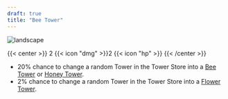 ```yaml
---
draft: true
title: "Bee Tower"
---
```


![landscape](/images/towers/towerS_18.png)

{{< center >}}
2 {{< icon "dmg" >}}2 {{< icon "hp" >}}
{{< /center >}}

* 20% chance to change a random Tower in the Tower Store into a [Bee Tower](/towers/bee-tower) or [Honey Tower](/towers/honey-tower). 
* 2% chance to change a random Tower in the Tower Store into a [Flower Tower](/towers/flower-tower).